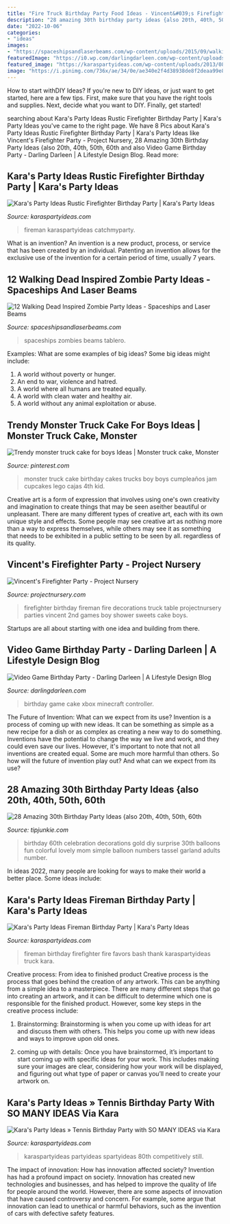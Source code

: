 ```yaml
---
title: "Fire Truck Birthday Party Food Ideas - Vincent&#039;s Firefighter Party"
description: "28 amazing 30th birthday party ideas {also 20th, 40th, 50th, 60th"
date: "2022-10-06"
categories:
- "ideas"
images:
- "https://spaceshipsandlaserbeams.com/wp-content/uploads/2015/09/walking-dead-zombie-party-ideas.jpg"
featuredImage: "https://i0.wp.com/darlingdarleen.com/wp-content/uploads/2015/02/minecraftvideogamebirthdaycake-683x1024.jpg"
featured_image: "https://karaspartyideas.com/wp-content/uploads/2013/08/tennis.jpg"
image: "https://i.pinimg.com/736x/ae/34/0e/ae340e2f4d38938de8f2deaa99e8d2c4.jpg"
---
```



How to start withDIY Ideas?
If you're new to DIY ideas, or just want to get started, here are a few tips. First, make sure that you have the right tools and supplies. Next, decide what you want to DIY. Finally, get started!

	

		
searching about Kara&#039;s Party Ideas Rustic Firefighter Birthday Party | Kara&#039;s Party Ideas you've came to the right page. We have 8 Pics about Kara&#039;s Party Ideas Rustic Firefighter Birthday Party | Kara&#039;s Party Ideas like Vincent&#039;s Firefighter Party - Project Nursery, 28 Amazing 30th Birthday Party Ideas {also 20th, 40th, 50th, 60th and also Video Game Birthday Party - Darling Darleen | A Lifestyle Design Blog. Read more:
		
    
## Kara&#039;s Party Ideas Rustic Firefighter Birthday Party | Kara&#039;s Party Ideas

<img loading=lazy src="https://karaspartyideas.com/wp-content/uploads/2016/08/Rustic-Firefighter-Birthday-Party-via-Karas-Party-Ideas-KarasPartyIdeas.com25-682x1024.jpg" onerror="this.onerror=null;this.src='https://tse4.mm.bing.net/th?id=OIP.0Xyktr4yNbQ6ZYMB0X6y2AHaLH&amp;pid=15.1';" alt="Kara&#039;s Party Ideas Rustic Firefighter Birthday Party | Kara&#039;s Party Ideas">

_Source: karaspartyideas.com_

>fireman karaspartyideas catchmyparty. 

	

What is an invention?
An invention is a new product, process, or service that has been created by an individual. Patenting an invention allows for the exclusive use of the invention for a certain period of time, usually 7 years.

    
## 12 Walking Dead Inspired Zombie Party Ideas - Spaceships And Laser Beams

<img loading=lazy src="https://spaceshipsandlaserbeams.com/wp-content/uploads/2015/09/walking-dead-zombie-party-ideas.jpg" onerror="this.onerror=null;this.src='https://tse4.mm.bing.net/th?id=OIP.XUBXeJwFo4yVO8kC4RzrMwHaLH&amp;pid=15.1';" alt="12 Walking Dead Inspired Zombie Party Ideas - Spaceships and Laser Beams">

_Source: spaceshipsandlaserbeams.com_

>spaceships zombies beams tablero. 

	

Examples: What are some examples of big ideas?
Some big ideas might include: 
1. A world without poverty or hunger.
2. An end to war, violence and hatred.
3. A world where all humans are treated equally.
4. A world with clean water and healthy air.
5. A world without any animal exploitation or abuse.

    
## Trendy Monster Truck Cake For Boys Ideas | Monster Truck Cake, Monster

<img loading=lazy src="https://i.pinimg.com/736x/ae/34/0e/ae340e2f4d38938de8f2deaa99e8d2c4.jpg" onerror="this.onerror=null;this.src='https://tse2.mm.bing.net/th?id=OIP.51yHiXz9pq-Bjm2nVwq1swAAAA&amp;pid=15.1';" alt="Trendy monster truck cake for boys Ideas | Monster truck cake, Monster">

_Source: pinterest.com_

>monster truck cake birthday cakes trucks boy boys cumpleaños jam cupcakes lego cajas 4th kid. 

	

Creative art is a form of expression that involves using one's own creativity and imagination to create things that may be seen aseither beautiful or unpleasant. There are many different types of creative art, each with its own unique style and effects. Some people may see creative art as nothing more than a way to express themselves, while others may see it as something that needs to be exhibited in a public setting to be seen by all. regardless of its quality.

    
## Vincent&#039;s Firefighter Party - Project Nursery

<img loading=lazy src="https://projectnursery.com/wp-content/uploads/2013/08/IMG_6301.jpg" onerror="this.onerror=null;this.src='https://tse3.mm.bing.net/th?id=OIP.oh0lJLe2r-Jmeepoae2A1AHaLH&amp;pid=15.1';" alt="Vincent&#039;s Firefighter Party - Project Nursery">

_Source: projectnursery.com_

>firefighter birthday fireman fire decorations truck table projectnursery parties vincent 2nd games boy shower sweets cake boys. 

	

Startups are all about starting with one idea and building from there.

    
## Video Game Birthday Party - Darling Darleen | A Lifestyle Design Blog

<img loading=lazy src="https://i0.wp.com/darlingdarleen.com/wp-content/uploads/2015/02/minecraftvideogamebirthdaycake-683x1024.jpg" onerror="this.onerror=null;this.src='https://tse2.mm.bing.net/th?id=OIP.V5rVlNffD973DBQrzLnrHgHaLG&amp;pid=15.1';" alt="Video Game Birthday Party - Darling Darleen | A Lifestyle Design Blog">

_Source: darlingdarleen.com_

>birthday game cake xbox minecraft controller. 

	

The Future of Invention: What can we expect from its use?
Invention is a process of coming up with new ideas. It can be something as simple as a new recipe for a dish or as complex as creating a new way to do something. Inventions have the potential to change the way we live and work, and they could even save our lives. However, it's important to note that not all inventions are created equal. Some are much more harmful than others. So how will the future of invention play out? And what can we expect from its use?

    
## 28 Amazing 30th Birthday Party Ideas {also 20th, 40th, 50th, 60th

<img loading=lazy src="https://cdn.tipjunkie.com/wp-content/uploads/cache/8b/dd/8bdd8982ca848cc037d5dfec46d7c158.jpg" onerror="this.onerror=null;this.src='https://tse1.mm.bing.net/th?id=OIP.zlFxrJFBPmt82jEUFkmZNwHaKb&amp;pid=15.1';" alt="28 Amazing 30th Birthday Party Ideas {also 20th, 40th, 50th, 60th">

_Source: tipjunkie.com_

>birthday 60th celebration decorations gold diy surprise 30th balloons fun colorful lovely mom simple balloon numbers tassel garland adults number. 

	

In ideas 2022, many people are looking for ways to make their world a better place. Some ideas include:

    
## Kara&#039;s Party Ideas Fireman Birthday Party | Kara&#039;s Party Ideas

<img loading=lazy src="https://karaspartyideas.com/wp-content/uploads/2016/02/Fireman-Birthday-Party-via-Karas-Party-Ideas-KarasPartyIdeas.com-6.jpeg" onerror="this.onerror=null;this.src='https://tse3.mm.bing.net/th?id=OIP.hBFdkXKO-vUwb2pV0YoL_QHaLH&amp;pid=15.1';" alt="Kara&#039;s Party Ideas Fireman Birthday Party | Kara&#039;s Party Ideas">

_Source: karaspartyideas.com_

>fireman birthday firefighter fire favors bash thank karaspartyideas truck kara. 

	

Creative process: From idea to finished product
Creative process is the process that goes behind the creation of any artwork. This can be anything from a simple idea to a masterpiece. There are many different steps that go into creating an artwork, and it can be difficult to determine which one is responsible for the finished product. However, some key steps in the creative process include:
1. Brainstorming: Brainstorming is when you come up with ideas for art and discuss them with others. This helps you come up with new ideas and ways to improve upon old ones.

2. coming up with details: Once you have brainstormed, it’s important to start coming up with specific ideas for your work. This includes making sure your images are clear, considering how your work will be displayed, and figuring out what type of paper or canvas you’ll need to create your artwork on.

    
## Kara&#039;s Party Ideas » Tennis Birthday Party With SO MANY IDEAS Via Kara

<img loading=lazy src="https://karaspartyideas.com/wp-content/uploads/2013/08/tennis.jpg" onerror="this.onerror=null;this.src='https://tse1.mm.bing.net/th?id=OIP.6txBj8svlmnx6lRQFka-WQHaJI&amp;pid=15.1';" alt="Kara&#039;s Party Ideas » Tennis Birthday Party with SO MANY IDEAS via Kara">

_Source: karaspartyideas.com_

>karaspartyideas partyideas spartyideas 80th competitively still. 

	

The impact of innovation: How has innovation affected society?
Invention has had a profound impact on society. Innovation has created new technologies and businesses, and has helped to improve the quality of life for people around the world. However, there are some aspects of innovation that have caused controversy and concern. For example, some argue that innovation can lead to unethical or harmful behaviors, such as the invention of cars with defective safety features.

